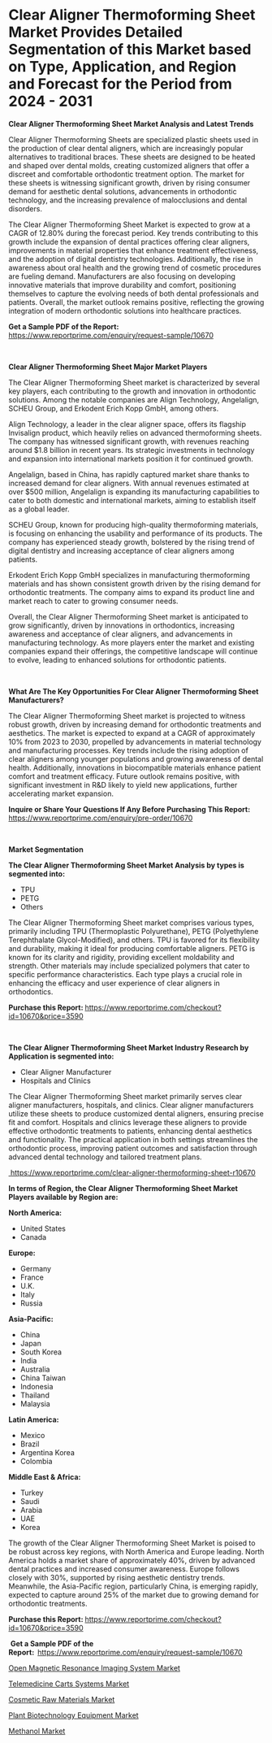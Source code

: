 <p><h1>Clear Aligner Thermoforming Sheet Market Provides Detailed Segmentation of this Market based on Type, Application, and Region and Forecast for the Period from 2024 - 2031</h1></p><p><strong>Clear Aligner Thermoforming Sheet Market Analysis and Latest Trends</strong></p>
<p><p>Clear Aligner Thermoforming Sheets are specialized plastic sheets used in the production of clear dental aligners, which are increasingly popular alternatives to traditional braces. These sheets are designed to be heated and shaped over dental molds, creating customized aligners that offer a discreet and comfortable orthodontic treatment option. The market for these sheets is witnessing significant growth, driven by rising consumer demand for aesthetic dental solutions, advancements in orthodontic technology, and the increasing prevalence of malocclusions and dental disorders.</p><p>The Clear Aligner Thermoforming Sheet Market is expected to grow at a CAGR of 12.80% during the forecast period. Key trends contributing to this growth include the expansion of dental practices offering clear aligners, improvements in material properties that enhance treatment effectiveness, and the adoption of digital dentistry technologies. Additionally, the rise in awareness about oral health and the growing trend of cosmetic procedures are fueling demand. Manufacturers are also focusing on developing innovative materials that improve durability and comfort, positioning themselves to capture the evolving needs of both dental professionals and patients. Overall, the market outlook remains positive, reflecting the growing integration of modern orthodontic solutions into healthcare practices.</p></p>
<p><strong>Get a Sample PDF of the Report:&nbsp;</strong> <a href="https://www.reportprime.com/enquiry/request-sample/10670">https://www.reportprime.com/enquiry/request-sample/10670</a></p>
<p>&nbsp;</p>
<p><strong>Clear Aligner Thermoforming Sheet Major Market Players</strong></p>
<p><p>The Clear Aligner Thermoforming Sheet market is characterized by several key players, each contributing to the growth and innovation in orthodontic solutions. Among the notable companies are Align Technology, Angelalign, SCHEU Group, and Erkodent Erich Kopp GmbH, among others.</p><p>Align Technology, a leader in the clear aligner space, offers its flagship Invisalign product, which heavily relies on advanced thermoforming sheets. The company has witnessed significant growth, with revenues reaching around $1.8 billion in recent years. Its strategic investments in technology and expansion into international markets position it for continued growth.</p><p>Angelalign, based in China, has rapidly captured market share thanks to increased demand for clear aligners. With annual revenues estimated at over $500 million, Angelalign is expanding its manufacturing capabilities to cater to both domestic and international markets, aiming to establish itself as a global leader.</p><p>SCHEU Group, known for producing high-quality thermoforming materials, is focusing on enhancing the usability and performance of its products. The company has experienced steady growth, bolstered by the rising trend of digital dentistry and increasing acceptance of clear aligners among patients.</p><p>Erkodent Erich Kopp GmbH specializes in manufacturing thermoforming materials and has shown consistent growth driven by the rising demand for orthodontic treatments. The company aims to expand its product line and market reach to cater to growing consumer needs.</p><p>Overall, the Clear Aligner Thermoforming Sheet market is anticipated to grow significantly, driven by innovations in orthodontics, increasing awareness and acceptance of clear aligners, and advancements in manufacturing technology. As more players enter the market and existing companies expand their offerings, the competitive landscape will continue to evolve, leading to enhanced solutions for orthodontic patients.</p></p>
<p>&nbsp;</p>
<p><strong>What Are The Key Opportunities For Clear Aligner Thermoforming Sheet Manufacturers?</strong></p>
<p><p>The Clear Aligner Thermoforming Sheet market is projected to witness robust growth, driven by increasing demand for orthodontic treatments and aesthetics. The market is expected to expand at a CAGR of approximately 10% from 2023 to 2030, propelled by advancements in material technology and manufacturing processes. Key trends include the rising adoption of clear aligners among younger populations and growing awareness of dental health. Additionally, innovations in biocompatible materials enhance patient comfort and treatment efficacy. Future outlook remains positive, with significant investment in R&D likely to yield new applications, further accelerating market expansion.</p></p>
<p><strong>Inquire or Share Your Questions If Any Before Purchasing This Report:</strong> <a href="https://www.reportprime.com/enquiry/pre-order/10670">https://www.reportprime.com/enquiry/pre-order/10670</a></p>
<p>&nbsp;</p>
<p><strong>Market Segmentation</strong></p>
<p><strong>The Clear Aligner Thermoforming Sheet Market Analysis by types is segmented into:</strong></p>
<p><ul><li>TPU</li><li>PETG</li><li>Others</li></ul></p>
<p><p>The Clear Aligner Thermoforming Sheet market comprises various types, primarily including TPU (Thermoplastic Polyurethane), PETG (Polyethylene Terephthalate Glycol-Modified), and others. TPU is favored for its flexibility and durability, making it ideal for producing comfortable aligners. PETG is known for its clarity and rigidity, providing excellent moldability and strength. Other materials may include specialized polymers that cater to specific performance characteristics. Each type plays a crucial role in enhancing the efficacy and user experience of clear aligners in orthodontics.</p></p>
<p><strong>Purchase this Report:&nbsp;</strong><a href="https://www.reportprime.com/checkout?id=10670&price=3590">https://www.reportprime.com/checkout?id=10670&price=3590</a></p>
<p>&nbsp;</p>
<p><strong>The Clear Aligner Thermoforming Sheet Market Industry Research by Application is segmented into:</strong></p>
<p><ul><li>Clear Aligner Manufacturer</li><li>Hospitals and Clinics</li></ul></p>
<p><p>The Clear Aligner Thermoforming Sheet market primarily serves clear aligner manufacturers, hospitals, and clinics. Clear aligner manufacturers utilize these sheets to produce customized dental aligners, ensuring precise fit and comfort. Hospitals and clinics leverage these aligners to provide effective orthodontic treatments to patients, enhancing dental aesthetics and functionality. The practical application in both settings streamlines the orthodontic process, improving patient outcomes and satisfaction through advanced dental technology and tailored treatment plans.</p></p>
<p><a href="https://www.reportprime.com/clear-aligner-thermoforming-sheet-r10670">&nbsp;https://www.reportprime.com/clear-aligner-thermoforming-sheet-r10670</a></p>
<p><strong>In terms of Region, the Clear Aligner Thermoforming Sheet Market Players available by Region are:</strong></p>
<p>
    <p> <strong> North America: </strong>
        <ul>
            <li>United States</li>
            <li>Canada</li>
        </ul>
        </p> 
    <p> <strong> Europe: </strong>
        <ul>
            <li>Germany</li>
            <li>France</li>
            <li>U.K.</li>
            <li>Italy</li>
            <li>Russia</li>
        </ul>
        </p> 
    <p> <strong> Asia-Pacific: </strong>
        <ul>
            <li>China</li>
            <li>Japan</li>
            <li>South Korea</li>
            <li>India</li>
            <li>Australia</li>
            <li>China Taiwan</li>
            <li>Indonesia</li>
            <li>Thailand</li>
            <li>Malaysia</li>
        </ul>
        </p> 
    <p> <strong> Latin America: </strong>
        <ul>
            <li>Mexico</li>
            <li>Brazil</li>
            <li>Argentina Korea</li>
            <li>Colombia</li>
        </ul>
        </p> 
    <p> <strong> Middle East & Africa: </strong>
        <ul>
            <li>Turkey</li>
            <li>Saudi</li>
            <li>Arabia</li>
            <li>UAE</li>
            <li>Korea</li>
        </ul>
    </p>
    </p>
<p><p>The growth of the Clear Aligner Thermoforming Sheet Market is poised to be robust across key regions, with North America and Europe leading. North America holds a market share of approximately 40%, driven by advanced dental practices and increased consumer awareness. Europe follows closely with 30%, supported by rising aesthetic dentistry trends. Meanwhile, the Asia-Pacific region, particularly China, is emerging rapidly, expected to capture around 25% of the market due to growing demand for orthodontic treatments.</p></p>
<p><strong>Purchase this Report: </strong><a href="https://www.reportprime.com/checkout?id=10670&price=3590">https://www.reportprime.com/checkout?id=10670&price=3590</a></p>
<p>&nbsp;<strong>Get a Sample PDF of the Report:&nbsp;&nbsp;</strong><a href="https://www.reportprime.com/enquiry/request-sample/10670">https://www.reportprime.com/enquiry/request-sample/10670</a></p>
<p><strong></strong></p>
<p><p><a href="https://github.com/MarlinNader2023/Market-Research-Report-List-1/blob/main/open-magnetic-resonance-imaging-system-market.md">Open Magnetic Resonance Imaging System Market</a></p><p><a href="https://github.com/SanjidaMahmud81/Market-Research-Report-List-1/blob/main/telemedicine-carts-systems-market.md">Telemedicine Carts Systems Market</a></p><p><a href="https://www.linkedin.com/pulse/global-cosmetic-raw-materials-market-trends-forecasts-strategic-hs6oe?trackingId=SPwcVRg2R1OI8FQoAKjrYQ%3D%3D">Cosmetic Raw Materials Market</a></p><p><a href="https://medium.com/@nicola.cornish8787/the-global-plant-biotechnology-equipment-market-is-projected-to-experience-an-annual-growth-rate-83a861039f35">Plant Biotechnology Equipment Market</a></p><p><a href="https://www.linkedin.com/pulse/global-methanol-market-product-type-application-region-companies-oegfe?trackingId=cBJyRIA3TwW12STYW%2BHmHA%3D%3D">Methanol Market</a></p></p>